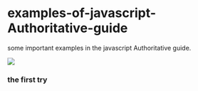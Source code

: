 # examples-of-javascript-Authoritative-guide
some important examples in the javascript Authoritative guide.

![](E:\some\examles\examples-of-javascript-Authoritative-guide\img\rhinoceros.jpg)

### the first try

